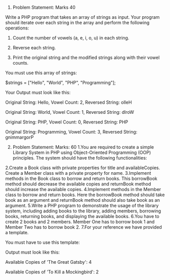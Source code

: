1. Problem Statement: Marks 40


Write a PHP program that takes an array of strings as input. Your program should iterate over each string in the array and perform the following operations:


1. Count the number of vowels (a, e, i, o, u) in each string.

2. Reverse each string.

3. Print the original string and the modified strings along with their vowel counts.


You must use this array of strings:

$strings = ["Hello", "World", "PHP", "Programming"];


Your Output must look like this:

Original String: Hello, Vowel Count: 2, Reversed String: olleH

Original String: World, Vowel Count: 1, Reversed String: dlroW

Original String: PHP, Vowel Count: 0, Reversed String: PHP

Original String: Programming, Vowel Count: 3, Reversed String: gnimmargorP

2. Problem Statement: Marks: 60
1.You are required to create a simple Library System in PHP using Object-Oriented Programming (OOP) principles. The system should have the following functionalities:

2.Create a Book class with private properties for title and availableCopies.
Create a Member class with a private property for name.
3.Implement methods in the Book class to borrow and return books. This borrowBook method should decrease the available copies and returnBook method should increase the available copies.
4.Implement methods in the Member class to borrow and return books. Here the borrowBook method should take book as an argument and returnBook method should also take book as an argument.
5.Write a PHP program to demonstrate the usage of the library system, including adding books to the library, adding members, borrowing books, returning books, and displaying the available books.
6.You have to create  2 books and 2 members. Member One has to borrow  book 1 and Member Two has to borrow  book 2.
7.For your reference we have provided a template.

You must have to use this template:


<?php

class Book {

 // TODO: Add properties as Private

 

 public function __construct($title, $availableCopies) {

     // TODO: Initialize properties

     }

// TODO: Add getTitle method

 // TODO: Add getAvailableCopies method

 
 // TODO: Add borrowBook method


 // TODO: Add returnBook method

}

class Member {

 // TODO: Add properties as Private


 public function __construct($name) {

      // TODO: Initialize properties

     }


 // TODO: Add getName method

 

 // TODO: Add borrowBook method

 


 // TODO: Add returnBook method

 

}


// Usage

// You have to create  2 books and 2 members. Members One should borrow  book 1 and Member Two should borrow  book 2.


// TODO: Create 2 books with the following properties

Book 1 - Name: The Great Gatsby, Available Copies: 5.

Book 2 - Name: To Kill a Mockingbird, Available Copies: 3.

 

// TODO: Create 2 members with the following properties

Member 1 - Name: John Doe

Member 2 - Name: Jane Smith

 

// TODO: Apply Borrow book method to each member

 

// TODO: Print Available Copies with their names:

 

?>


Output must look like this:

Available Copies of 'The Great Gatsby': 4

Available Copies of 'To Kill a Mockingbird': 2
